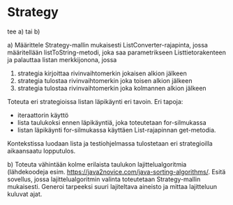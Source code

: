 # Strategy

tee a) tai b)

a) Määrittele Strategy-mallin mukaisesti ListConverter-rajapinta, jossa
määritellään listToString-metodi, joka saa parametrikseen Listtietorakenteen ja palauttaa listan merkkijonona, jossa 
1. strategia kirjoittaa rivinvaihtomerkin jokaisen alkion jälkeen
2. strategia tulostaa rivinvaihtomerkin joka toisen alkion jälkeen
3. strategia tulostaa rivinvaihtomerkin joka kolmannen alkion jälkeen

Toteuta eri strategioissa listan läpikäynti eri tavoin.
Eri tapoja:
- iteraattorin käyttö
- lista taulukoksi ennen läpikäyntiä, joka toteutetaan for-silmukassa
- listan läpikäynti for-silmukassa käyttäen List-rajapinnan get-metodia.

Kontekstissa luodaan lista ja testiohjelmassa tulostetaan eri strategioilla
aikaansaatu lopputulos. 

b) Toteuta vähintään kolme erilaista taulukon lajittelualgoritmia
(lähdekoodeja esim. https://java2novice.com/java-sorting-algorithms/. Esitä
sovellus, jossa lajittelualgoritmin valinta toteutetaan Strategy-mallin
mukaisesti. Generoi tarpeeksi suuri lajiteltava aineisto ja mittaa lajitteluun
kuluvat ajat. 

